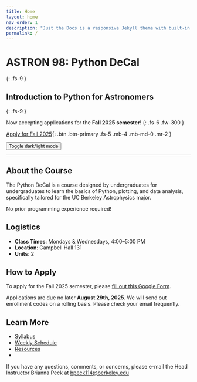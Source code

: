 ```yaml
---
title: Home
layout: home
nav_order: 1
description: "Just the Docs is a responsive Jekyll theme with built-in search that is easily customizable and hosted on GitHub Pages."
permalink: /
---
```


# ASTRON 98: Python DeCal
{: .fs-9 }

## Introduction to Python for Astronomers
{: .fs-9 }

Now accepting applications for the **Fall 2025 semester**!
{: .fs-6 .fw-300 }

[Apply for Fall 2025](https://forms.gle/rrsHmvT1r6EB1xut8){: .btn .btn-primary .fs-5 .mb-4 .mb-md-0 .mr-2 }

<button class="btn js-toggle-dark-mode">Toggle dark/light mode</button>

<script>
document.addEventListener("DOMContentLoaded", function () {
  const toggleDarkMode = document.querySelector('.js-toggle-dark-mode');

  function updateButtonText() {
    toggleDarkMode.textContent = jtd.getTheme() === 'dark'
      ? 'Light mode'
      : 'Dark mode';
  }

  jtd.addEvent(toggleDarkMode, 'click', function () {
    const newTheme = jtd.getTheme() === 'dark' ? 'light' : 'dark';
    jtd.setTheme(newTheme);
    updateButtonText();
  });

  // Initialize button text
  updateButtonText();
});
</script>

---

## About the Course

The Python DeCal is a course designed by undergraduates for undergraduates to learn the basics of Python, plotting, and data analysis, specifically tailored for the UC Berkeley Astrophysics major. 

No prior programming experience required!

## Logistics

- **Class Times**: Mondays & Wednesdays, 4:00–5:00 PM
- **Location**: Campbell Hall 131
- **Units**: 2

## How to Apply

To apply for the Fall 2025 semester, please [fill out this Google Form](https://forms.gle/rrsHmvT1r6EB1xut8).

Applications are due no later **August 29th, 2025**. We will send out enrollment codes on a rolling basis. Please check your email frequently.

## Learn More

- [Syllabus](docs/syllabus.md)
- [Weekly Schedule](docs/schedule.md)
- [Resources](docs/resources.md)
- 
If you have any questions, comments, or concerns, please e-mail the Head Instructor Brianna Peck at bpeck114@berkeley.edu